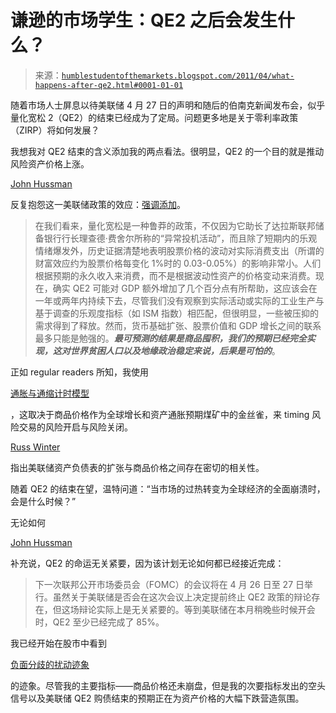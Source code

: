 <!--yml

分类：未分类

日期：2024-05-18 04:20:53

-->

# 谦逊的市场学生：QE2 之后会发生什么？

> 来源：[`humblestudentofthemarkets.blogspot.com/2011/04/what-happens-after-qe2.html#0001-01-01`](https://humblestudentofthemarkets.blogspot.com/2011/04/what-happens-after-qe2.html#0001-01-01)

随着市场人士屏息以待美联储 4 月 27 日的声明和随后的伯南克新闻发布会，似乎量化宽松 2（QE2）的结束已经成为了定局。问题更多地是关于零利率政策（ZIRP）将如何发展？

我想我对 QE2 结束的含义添加我的两点看法。很明显，QE2 的一个目的就是推动风险资产价格上涨。

[John Hussman](http://www.hussmanfunds.com/wmc/wmc110328.htm)

反复抱怨这一美联储政策的效应：[强调添加](https://humblestudentofthemarkets.blogspot.com/2011/04/what-happens-after-qe2.html#0001-01-01)。

> 在我们看来，量化宽松是一种鲁莽的政策，不仅因为它助长了达拉斯联邦储备银行行长理查德·费舍尔所称的“异常投机活动”，而且除了短期内的乐观情绪爆发外，历史证据清楚地表明股票价格的波动对实际消费支出（所谓的财富效应约为股票价格每变化 1%时的 0.03-0.05%）的影响非常小。人们根据预期的永久收入来消费，而不是根据波动性资产的价格变动来消费。现在，确实 QE2 可能对 GDP 额外增加了几个百分点有所帮助，这应该会在一年或两年内持续下去，尽管我们没有观察到实际活动或实际的工业生产与基于调查的乐观度指标（如 ISM 指数）相匹配，但很明显，一些被压抑的需求得到了释放。然而，货币基础扩张、股票价值和 GDP 增长之间的联系最多只能是勉强的。***最可预测的结果是商品囤积，我们的预期已经完全实现，这对世界贫困人口以及地缘政治稳定来说，后果是可怕的***。

正如 regular readers 所知，我使用

[通胀与通缩计时模型](http://www.qwestfunds.com/publications/newsletters_pdf/newsletter_november_2009.pdf)

，这取决于商品价格作为全球增长和资产通胀预期煤矿中的金丝雀，来 timing 风险交易的风险开启与风险关闭。

[Russ Winter](http://www.minyanville.com/businessmarkets/articles/federal-reserve-treasury-department-treasuries-bond/4/8/2011/id/33844)

指出美联储资产负债表的扩张与商品价格之间存在密切的相关性。

随着 QE2 的结束在望，温特问道：“当市场的过热转变为全球经济的全面崩溃时，会是什么时候？”

无论如何

[John Hussman](http://www.hussmanfunds.com/wmc/wmc110411.htm)

补充说，QE2 的命运无关紧要，因为该计划无论如何都已经接近完成：

> 下一次联邦公开市场委员会（FOMC）的会议将在 4 月 26 日至 27 日举行。虽然关于美联储是否会在这次会议上决定提前终止 QE2 政策的辩论存在，但这场辩论实际上是无关紧要的。等到美联储在本月稍晚些时候开会时，QE2 至少已经完成了 85%。

我已经开始在股市中看到

[负面分歧的扰动迹象](http://humblestudentofthemarkets.blogspot.com/2011/04/no-time-to-be-hero.html)

的迹象。尽管我的主要指标——商品价格还未崩盘，但是我的次要指标发出的空头信号以及美联储 QE2 购债结束的预期正在为资产价格的大幅下跌营造氛围。
